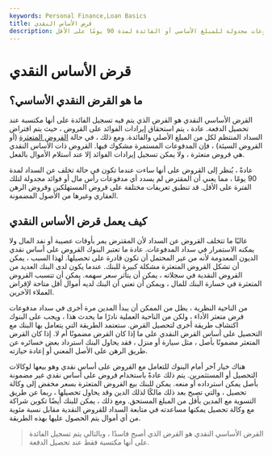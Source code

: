 ```yaml
---
keywords: Personal Finance,Loan Basics
title: قرض الأساس النقدي
description: القرض الأساسي النقدي هو القرض الذي يتم فيه تسجيل الفائدة على أنها مكتسبة عند تحصيل الدفعة. إنه قرض متعثر الأداء ، مما يعني أن المقترض لم يسدد أي مدفوعات مجدولة للمبلغ الأساسي أو الفائدة لمدة 90 يومًا على الأقل.
---
```


# قرض الأساس النقدي
## ما هو القرض النقدي الأساسي؟

القرض الأساسي النقدي هو القرض الذي يتم فيه تسجيل الفائدة على أنها مكتسبة عند تحصيل الدفعة. عادة ، يتم استحقاق إيرادات الفوائد على القروض ، حيث يتم افتراض السداد المنتظم لكل من المبلغ الأصلي والفائدة. ومع ذلك ، في حالة [القروض المتعثرة](/nonperformingloan) (أو القروض السيئة) ، فإن المدفوعات المستمرة مشكوك فيها. القروض ذات الأساس النقدي هي قروض متعثرة ، ولا يمكن تسجيل إيرادات الفوائد إلا عند استلام الأموال بالفعل.

عادةً ، يُنظر إلى القروض على أنها ساءت عندما تكون في حالة تخلف عن السداد لمدة 90 يومًا ، مما يعني أن المقترض لم يسدد أي مدفوعات رأس مال أو فوائد مجدولة لتلك الفترة على الأقل. قد تنطبق تعريفات مختلفة على قروض المستهلكين وقروض الرهن العقاري وغيرها من الأصول المضمونة.

## كيف يعمل قرض الأساس النقدي

غالبًا ما تتخلف القروض عن السداد لأن المقترض يمر بأوقات عصيبة أو نفد المال ولا يمكنه الاستمرار في سداد المدفوعات. عادة ما تعتبر البنوك القروض على أساس نقدي الديون المعدومة لأنه من غير المحتمل أن تكون قادرة على تحصيلها. لهذا السبب ، يمكن أن تشكل القروض المتعثرة مشكلة كبيرة للبنك. عندما يكون لدى البنك العديد من القروض النقدية في سجلاته ، يمكن أن يتأثر سعر سهمه. يمكن أن تتسبب القروض المتعثرة في خسارة البنك للمال ، ويمكن أن تعني أن البنك لديه أموال أقل متاحة لإقراض العملاء الآخرين.

من الناحية النظرية ، يظل من الممكن أن يبدأ المدين مرة أخرى في سداد مدفوعات قرض متعثر الأداء ، ولكن من الناحية العملية نادرًا ما يحدث هذا ، ويجب على البنوك اكتشاف طريقة أخرى لتحصيل القرض. ستعتمد الطريقة التي يتعامل بها البنك مع التحصيل على أساس القرض النقدي على ما إذا كان القرض مضمونًا أم لا. إذا كان القرض المتعثر مضمونًا بأصل ، مثل سيارة أو منزل ، فقد يحاول البنك استرداد بعض خسائره عن طريق الرهن على الأصل المعني أو إعادة حيازته.

هناك خيار آخر أمام البنوك للتعامل مع القروض على أساس نقدي وهو بيعها لوكالات التحصيل أو المستثمرين. يتم ذلك عادةً باستخدام قروض على أساس نقدي غير مضمونة بأصل يمكن استرداده أو منعه. يمكن للبنك بيع القروض المتعثرة بسعر مخفض إلى وكالة تحصيل ، والتي تصبح بعد ذلك مالكًا لذلك الدين وقد يحاول تحصيلها ، ربما عن طريق التسوية مع المدين بأقل من المبلغ المستحق. ومع ذلك ، يمكن للبنك أيضًا تكوين شراكة مع وكالة تحصيل يمكنها مساعدته في متابعة السداد للقروض النقدية مقابل نسبة مئوية من أي أموال يتم الحصول عليها بهذه الطريقة.

> القرض الأساسي النقدي هو القرض الذي أصبح فاسدًا ، وبالتالي يتم تسجيل الفائدة على أنها مكتسبة فقط عند تحصيل الدفعة.

>

